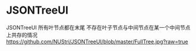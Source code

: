 # JSONTreeUI
JSONTreeUI
所有叶节点都在末尾
不存在叶子节点与中间节点在某一个中间节点上共存的情况
https://github.com/NUStri/JSONTreeUI/blob/master/FullTree.jpg?raw=true
